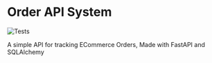 # Order API System
![Tests](https://github.com/grqphical07/Order-API-System/actions/workflows/tests.yaml/badge.svg)

A simple API for tracking ECommerce Orders, Made with FastAPI and SQLAlchemy